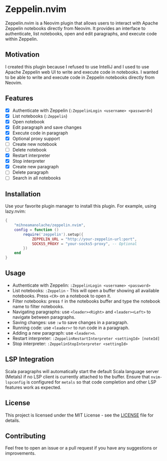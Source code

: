 # Zeppelin.nvim

Zeppelin.nvim is a Neovim plugin that allows users to interact with Apache Zeppelin notebooks directly from Neovim. It provides an interface to authenticate, list notebooks, open and edit paragraphs, and execute code within Zeppelin.

## Motivation
I created this plugin because I refused to use IntelliJ and I used to use Apache Zeppelin web UI to write and execute code in notebooks. I wanted to be able to write and execute code in Zeppelin notebooks directly from Neovim.

## Features
- [x] Authenticate with Zeppelin (`:ZeppelinLogin <username> <password>`)
- [x] List notebooks (`:Zeppelin`)
- [x] Open notebook
- [x] Edit paragraph and save changes 
- [x] Execute code in paragraph
- [x] Optional proxy support
- [ ] Create new notebook
- [ ] Delete notebook
- [x] Restart interpreter
- [x] Stop interpreter
- [x] Create new paragraph
- [ ] Delete paragraph
- [ ] Search in all notebooks

## Installation
Use your favorite plugin manager to install this plugin. For example, using lazy.nvim:
```lua
{
    "mihneamanolache/zeppelin.nvim",
    config = function ()
        require('zeppelin').setup({
            ZEPPELIN_URL = "http://your-zeppelin-url:port",
            SOCKS5_PROXY = "your-socks5-proxy", -- Optional
        })
    end
}
```

## Usage
- Authenticate with Zeppelin: `:ZeppelinLogin <username> <password>`
- List notebooks: `:Zeppelin` - This will open a buffer showing all available notebooks. Press `<CR>` on a notebook to open it.
- Filter notebooks: press `f` in the notebooks buffer and type the notebook name to filter notebooks.
- Navigating paragraphs: use `<leader><Right>` and `<leader><Left>` to navigate between paragraphs.
- Saving changes: use `:w` to save changes in a paragraph.
- Running code: use `<leader>r` to run code in a paragraph.
- Adding a new paragraph: use `<leader>n`.
- Restart interpreter: `:ZeppelinRestartInterpreter <settingId> [noteId]`
- Stop interpreter: `:ZeppelinStopInterpreter <settingId>`

## LSP Integration
Scala paragraphs will automatically start the default Scala language server
(Metals) if no LSP client is currently attached to the buffer. Ensure that
`nvim-lspconfig` is configured for `metals` so that code completion and other LSP
features work as expected.

## License
This project is licensed under the MIT License - see the [LICENSE](LICENSE) file for details.

## Contributing
Feel free to open an issue or a pull request if you have any suggestions or improvements.
